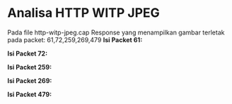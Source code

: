 # Analisa HTTP WITP JPEG

Pada file http-witp-jpeg.cap Response yang menampilkan gambar terletak pada packet: 61,72,259,269,479
**Isi Packet 61:**

[](../asset/Gambar1.PNG)

**Isi Packet 72:**

[](../asset/Gambar2.PNG)

**Isi Packet 259:**

[](../asset/Gambar3.PNG)

**Isi Packet 269:**

[](../asset/Gambar4.PNG)

**Isi Packet 479:**

[](../asset/Gambar5.PNG)
